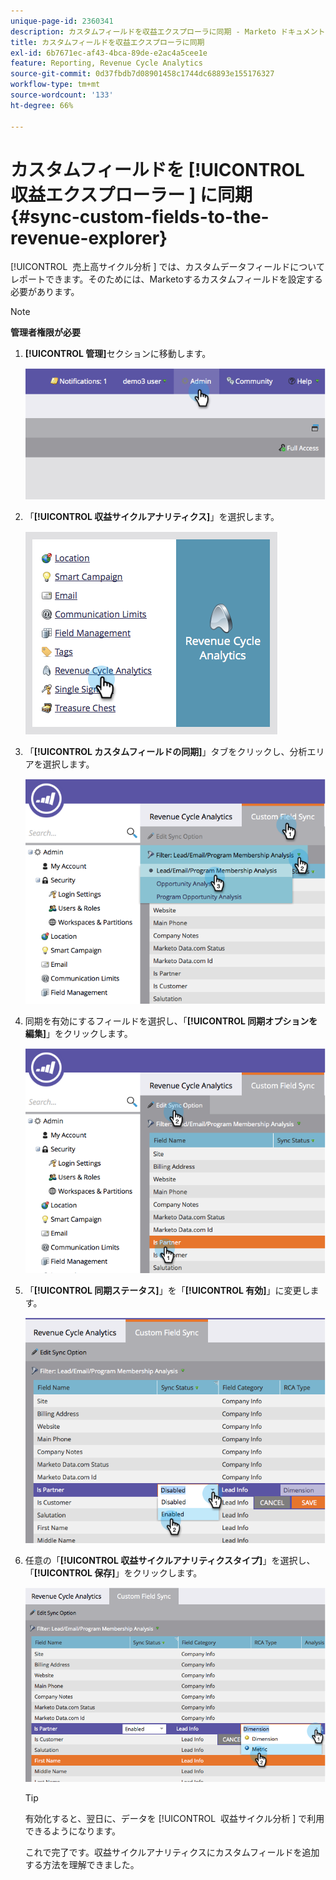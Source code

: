 ```yaml
---
unique-page-id: 2360341
description: カスタムフィールドを収益エクスプローラに同期 - Marketo ドキュメント - 製品ドキュメント
title: カスタムフィールドを収益エクスプローラに同期
exl-id: 6b7671ec-af43-4bca-89de-e2ac4a5cee1e
feature: Reporting, Revenue Cycle Analytics
source-git-commit: 0d37fbdb7d08901458c1744dc68893e155176327
workflow-type: tm+mt
source-wordcount: '133'
ht-degree: 66%

---
```


# カスタムフィールドを [!UICONTROL &#x200B; 収益エクスプローラー &#x200B;] に同期 {#sync-custom-fields-to-the-revenue-explorer}

[!UICONTROL &#x200B; 売上高サイクル分析 &#x200B;] では、カスタムデータフィールドについてレポートできます。そのためには、Marketoするカスタムフィールドを設定する必要があります。

>[!NOTE]
>
>**管理者権限が必要**

1. **[!UICONTROL 管理]**&#x200B;セクションに移動します。

   ![](assets/image2014-9-19-9-3a51-3a11.png)

1. 「**[!UICONTROL 収益サイクルアナリティクス]**」を選択します。

   ![](assets/image2014-9-19-9-3a51-3a19.png)

1. 「**[!UICONTROL カスタムフィールドの同期]**」タブをクリックし、分析エリアを選択します。

   ![](assets/image2014-9-19-9-3a51-3a26.png)

1. 同期を有効にするフィールドを選択し、「**[!UICONTROL 同期オプションを編集]**」をクリックします。

   ![](assets/image2014-9-19-9-3a51-3a36.png)

1. 「**[!UICONTROL 同期ステータス]**」を「**[!UICONTROL 有効]**」に変更します。

   ![](assets/image2014-9-19-9-3a51-3a45.png)

1. 任意の「**[!UICONTROL 収益サイクルアナリティクスタイプ]**」を選択し、「**[!UICONTROL 保存]**」をクリックします。

   ![](assets/image2014-9-19-9-3a51-3a52.png)

   >[!TIP]
   >
   >有効化すると、翌日に、データを [!UICONTROL &#x200B; 収益サイクル分析 &#x200B;] で利用できるようになります。

   これで完了です。収益サイクルアナリティクスにカスタムフィールドを追加する方法を理解できました。
